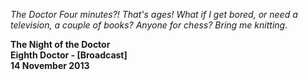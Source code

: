 _The Doctor_ _Four minutes?! That's ages! What if I get bored, or need a television, a couple of books? Anyone for chess? Bring me knitting._

**The Night of the Doctor  
Eighth Doctor - [Broadcast]  
14 November 2013**
